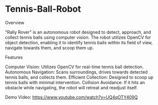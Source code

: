 # Tennis-Ball-Robot
Overview

"Rally Rover" is an autonomous robot designed to detect, approach, and collect tennis balls using computer vision. The robot utilizes OpenCV for object detection, enabling it to identify tennis balls within its field of view, navigate towards them, and scoop them up.

Features

Computer Vision: Utilizes OpenCV for real-time tennis ball detection.
Autonomous Navigation: Scans surroundings, drives towards detected tennis balls, and collects them.
Efficient Collection: Designed to scoop up tennis balls with minimal intervention.
Collision Avoidance: If it hits an obstacle while navigating, the robot will retreat and readjust itself.


Demo Video: https://www.youtube.com/watch?v=UQ4qOTY409Q 
